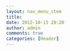 ```yaml
---
layout: nav_menu_item
title: 
date: 2012-10-15 20:20
author: admin
comments: true
categories: [Header]
---
```

 
